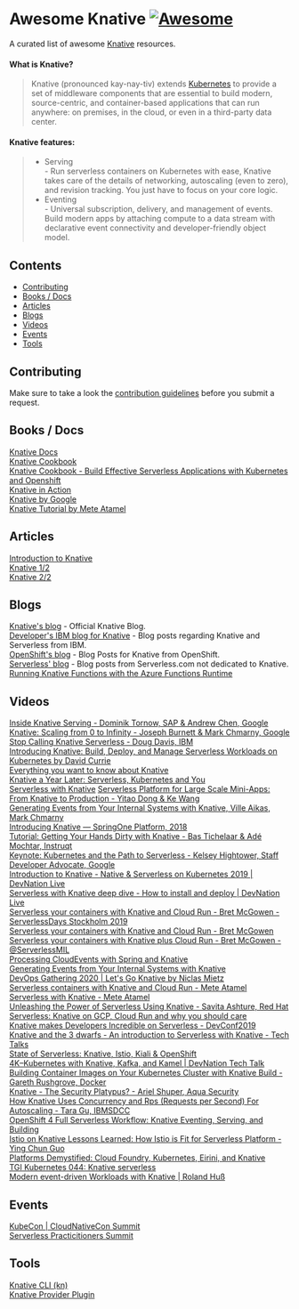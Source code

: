 # Awesome Knative [![Awesome](https://cdn.rawgit.com/sindresorhus/awesome/d7305f38d29fed78fa85652e3a63e154dd8e8829/media/badge.svg)](https://github.com/sindresorhus/awesome)  
A curated list of awesome [Knative](https://knative.dev) resources.  

#### What is Knative?
> Knative (pronounced kay-nay-tiv) extends [Kubernetes](https://kubernetes.io/) to provide a set of middleware components that are essential to build modern, source-centric, and container-based applications that can run anywhere: on premises, in the cloud, or even in a third-party data center.  

#### Knative features:
 >- Serving  
    - Run serverless containers on Kubernetes with ease, Knative takes care of the details of networking, autoscaling (even to zero), and revision tracking. You just have to focus on your core logic.
 >- Eventing  
    - Universal subscription, delivery, and management of events. Build modern apps by attaching compute to a data stream with declarative event connectivity and developer-friendly object model.  
    
## Contents
- [Contributing](#contributing) 
- [Books / Docs](#books--docs)
- [Articles](#articles)
- [Blogs](#blogs)
- [Videos](#videos)
- [Events](#events)
- [Tools](#tools)

## Contributing  
Make sure to take a look the [contribution guidelines](CONTRIBUTING.md) before you submit a request.  

## Books / Docs    
[Knative Docs](https://knative.dev/docs/)  
[Knative Cookbook](https://www.oreilly.com/library/view/getting-started-with/9781492047025/)  
[Knative Cookbook - Build Effective Serverless Applications with Kubernetes and Openshift](https://developers.redhat.com/books/knative-cookbook/)  
[Knative in Action](https://livebook.manning.com/book/knative-in-action/welcome/v-2/)  
[Knative by Google](https://cloud.google.com/knative/)  
[Knative Tutorial by Mete Atamel](https://github.com/meteatamel/knative-tutorial)  



## Articles  
[Introduction to Knative](https://medium.com/@pczarkowski/introduction-to-knative-b93a0b9aeeef)  
[Knative 1/2](https://medium.com/@pczarkowski/introduction-to-knative-b93a0b9aeeef)  
[Knative 2/2](https://medium.com/google-cloud/knative-2-2-e542d71d531d)  


## Blogs  
[Knative's blog](https://knative.dev/blog/) - Official Knative Blog.  
[Developer's  IBM blog for Knative](https://developer.ibm.com/components/knative/blogs/) - Blog posts regarding Knative and Serverless from IBM.    
[OpenShift's blog](https://www.openshift.com/blog/tag/knative) - Blog Posts for Knative from OpenShift.  
[Serverless' blog](https://www.serverless.com/blog/category/guides-and-tutorials/) - Blog posts from Serverless.com not dedicated to Knative.  
[Running Knative Functions with the Azure Functions Runtime](https://triggermesh.com/2018/11/running-knative-functions-with-the-azure-functions-runtime/)  


## Videos  
[Inside Knative Serving - Dominik Tornow, SAP & Andrew Chen, Google](https://www.youtube.com/watch?v=-tvQgLbcNtg)  
[Knative: Scaling from 0 to Infinity - Joseph Burnett & Mark Chmarny, Google](https://www.youtube.com/watch?v=OPSIPr-Cybs)  
[Stop Calling Knative Serverless - Doug Davis, IBM](https://www.youtube.com/watch?v=28CqZZFdwBY)  
[Introducing Knative: Build, Deploy, and Manage Serverless Workloads on Kubernetes by David Currie](https://www.youtube.com/watch?v=AIDKDLxiCdk)  
[Everything you want to know about Knative](https://www.youtube.com/watch?v=PSnVGk73CjQ)  
[Knative a Year Later: Serverless, Kubernetes and You](https://www.youtube.com/watch?v=PvuqSTVXSQA)  
[Serverless with Knative](https://www.youtube.com/watch?v=whDuB7Sc7UQ)
[Serverless Platform for Large Scale Mini-Apps: From Knative to Production - Yitao Dong & Ke Wang](https://www.youtube.com/watch?v=PA1UoLPf4nE)  
[Generating Events from Your Internal Systems with Knative, Ville Aikas, Mark Chmarny](https://www.youtube.com/watch?v=riq0x5xdfNg)  
[Introducing Knative — SpringOne Platform, 2018](https://www.youtube.com/watch?v=CylT5O6IfkU)  
[Tutorial: Getting Your Hands Dirty with Knative - Bas Tichelaar & Adé Mochtar, Instruqt](https://www.youtube.com/watch?v=Xi9oYTR710E)  
[Keynote: Kubernetes and the Path to Serverless - Kelsey Hightower, Staff Developer Advocate, Google](https://www.youtube.com/watch?v=oNa3xK2GFKY)  
[Introduction to Knative - Native & Serverless on Kubernetes 2019 | DevNation Live](https://www.youtube.com/watch?v=qdUxni96n3s)  
[Serverless with Knative deep dive - How to install and deploy | DevNation Live](https://www.youtube.com/watch?v=-8fW1x5biCw)  
[Serverless your containers with Knative and Cloud Run - Bret McGowen - ServerlessDays Stockholm 2019](https://www.youtube.com/watch?v=2P5p4DyDMUs)  
[Serverless your containers with Knative and Cloud Run - Bret McGowen](https://www.youtube.com/watch?v=SIplYRF1iSg)  
[Serverless your containers with Knative plus Cloud Run - Bret McGowen - @ServerlessMIL](https://www.youtube.com/watch?v=GuzPWNEnroA)  
[Processing CloudEvents with Spring and Knative](https://www.youtube.com/watch?v=ok6FoZWte4U)    
[Generating Events from Your Internal Systems with Knative](https://www.youtube.com/watch?v=riq0x5xdfNg)  
[DevOps Gathering 2020 | Let's Go Knative by Niclas Mietz](https://www.youtube.com/watch?v=EnJti_mXfmM)  
[Serverless containers with Knative and Cloud Run - Mete Atamel](https://www.youtube.com/watch?v=PLFLTMHB5Do)  
[Serverless with Knative - Mete Atamel](https://www.youtube.com/watch?v=cFZglw5IUsA)  
[Unleashing the Power of Serverless Using Knative - Savita Ashture, Red Hat](https://www.youtube.com/watch?v=6b29dbJgQ8E)  
[Serverless: Knative on GCP, Cloud Run and why you should care](https://www.youtube.com/watch?v=m-fxtsjCMQY)  
[Knative makes Developers Incredible on Serverless - DevConf2019](https://www.youtube.com/watch?v=v-Z3_OvXEuI)  
[Knative and the 3 dwarfs - An introduction to Serverless with Knative - Tech Talks](https://www.youtube.com/watch?v=8vqWx51QUZk)  
[State of Serverless: Knative, Istio, Kiali & OpenShift](https://www.youtube.com/watch?v=I83wX4VSGcs)  
[4K–Kubernetes with Knative, Kafka, and Kamel | DevNation Tech Talk](https://www.youtube.com/watch?v=kYM6hoh2ahI)  
[Building Container Images on Your Kubernetes Cluster with Knative Build - Gareth Rushgrove, Docker](https://www.youtube.com/watch?v=KDWvN8q2FEU)  
[Knative - The Security Platypus? - Ariel Shuper, Aqua Security](https://www.youtube.com/watch?v=k_CxQOs5N4g)  
[How Knative Uses Concurrency and Rps (Requests per Second) For Autoscaling - Tara Gu, IBMSDCC](https://www.youtube.com/watch?v=hpOJHpn3z_M)  
[OpenShift 4 Full Serverless Workflow: Knative Eventing, Serving, and Building](https://www.youtube.com/watch?v=krBxJswojjI)  
[Istio on Knative Lessons Learned: How Istio is Fit for Serverless Platform - Ying Chun Guo](https://www.youtube.com/watch?v=DN7chnOM0g0)  
[Platforms Demystified: Cloud Foundry, Kubernetes, Eirini, and Knative](https://www.youtube.com/watch?v=p_-vjnB__00)  
[TGI Kubernetes 044: Knative serverless](https://www.youtube.com/watch?v=n_zqedVM0oM)  
[Modern event-driven Workloads with Knative | Roland Huß](https://www.youtube.com/watch?v=VHfyvoV5qns)  


## Events  
[KubeCon | CloudNativeCon Summit](https://events.linuxfoundation.org/kubecon-cloudnativecon-europe/)  
[Serverless Practicitioners Summit](https://events.linuxfoundation.org/serverless-practitioners-summit/)  

## Tools  
[Knative CLI (kn)](https://github.com/knative/client)  
[Knative Provider Plugin](https://github.com/serverless/serverless-knative)  
